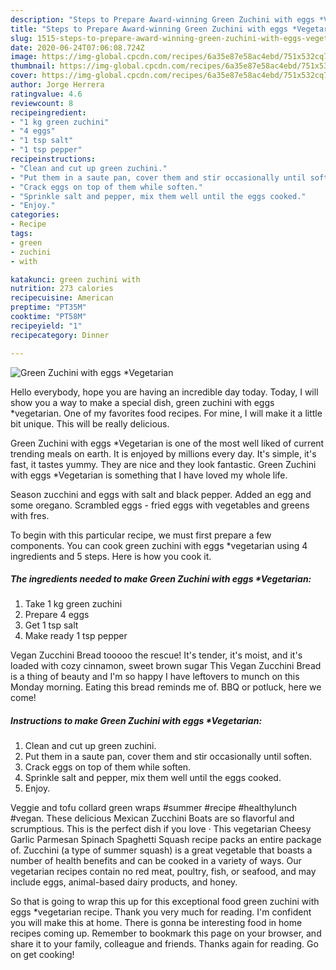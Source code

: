 ```yaml
---
description: "Steps to Prepare Award-winning Green Zuchini with eggs *Vegetarian"
title: "Steps to Prepare Award-winning Green Zuchini with eggs *Vegetarian"
slug: 1515-steps-to-prepare-award-winning-green-zuchini-with-eggs-vegetarian
date: 2020-06-24T07:06:08.724Z
image: https://img-global.cpcdn.com/recipes/6a35e87e58ac4ebd/751x532cq70/green-zuchini-with-eggs-vegetarian-recipe-main-photo.jpg
thumbnail: https://img-global.cpcdn.com/recipes/6a35e87e58ac4ebd/751x532cq70/green-zuchini-with-eggs-vegetarian-recipe-main-photo.jpg
cover: https://img-global.cpcdn.com/recipes/6a35e87e58ac4ebd/751x532cq70/green-zuchini-with-eggs-vegetarian-recipe-main-photo.jpg
author: Jorge Herrera
ratingvalue: 4.6
reviewcount: 8
recipeingredient:
- "1 kg green zuchini"
- "4 eggs"
- "1 tsp salt"
- "1 tsp pepper"
recipeinstructions:
- "Clean and cut up green zuchini."
- "Put them in a saute pan, cover them and stir occasionally until soften."
- "Crack eggs on top of them while soften."
- "Sprinkle salt and pepper, mix them well until the eggs cooked."
- "Enjoy."
categories:
- Recipe
tags:
- green
- zuchini
- with

katakunci: green zuchini with 
nutrition: 273 calories
recipecuisine: American
preptime: "PT35M"
cooktime: "PT58M"
recipeyield: "1"
recipecategory: Dinner

---
```



![Green Zuchini with eggs *Vegetarian](https://img-global.cpcdn.com/recipes/6a35e87e58ac4ebd/751x532cq70/green-zuchini-with-eggs-vegetarian-recipe-main-photo.jpg)

Hello everybody, hope you are having an incredible day today. Today, I will show you a way to make a special dish, green zuchini with eggs *vegetarian. One of my favorites food recipes. For mine, I will make it a little bit unique. This will be really delicious.

Green Zuchini with eggs *Vegetarian is one of the most well liked of current trending meals on earth. It is enjoyed by millions every day. It's simple, it's fast, it tastes yummy. They are nice and they look fantastic. Green Zuchini with eggs *Vegetarian is something that I have loved my whole life.

Season zucchini and eggs with salt and black pepper. Added an egg and some oregano. Scrambled eggs - fried eggs with vegetables and greens with fres.


To begin with this particular recipe, we must first prepare a few components. You can cook green zuchini with eggs *vegetarian using 4 ingredients and 5 steps. Here is how you cook it.

<!--inarticleads1-->

##### The ingredients needed to make Green Zuchini with eggs *Vegetarian:

1. Take 1 kg green zuchini
1. Prepare 4 eggs
1. Get 1 tsp salt
1. Make ready 1 tsp pepper


Vegan Zucchini Bread tooooo the rescue! It&#39;s tender, it&#39;s moist, and it&#39;s loaded with cozy cinnamon, sweet brown sugar This Vegan Zucchini Bread is a thing of beauty and I&#39;m so happy I have leftovers to munch on this Monday morning. Eating this bread reminds me of. BBQ or potluck, here we come! 

<!--inarticleads2-->

##### Instructions to make Green Zuchini with eggs *Vegetarian:

1. Clean and cut up green zuchini.
1. Put them in a saute pan, cover them and stir occasionally until soften.
1. Crack eggs on top of them while soften.
1. Sprinkle salt and pepper, mix them well until the eggs cooked.
1. Enjoy.


Veggie and tofu collard green wraps #summer #recipe #healthylunch #vegan. These delicious Mexican Zucchini Boats are so flavorful and scrumptious. This is the perfect dish if you love · This vegetarian Cheesy Garlic Parmesan Spinach Spaghetti Squash recipe packs an entire package of. Zucchini (a type of summer squash) is a great vegetable that boasts a number of health benefits and can be cooked in a variety of ways. Our vegetarian recipes contain no red meat, poultry, fish, or seafood, and may include eggs, animal-based dairy products, and honey. 

So that is going to wrap this up for this exceptional food green zuchini with eggs *vegetarian recipe. Thank you very much for reading. I'm confident you will make this at home. There is gonna be interesting food in home recipes coming up. Remember to bookmark this page on your browser, and share it to your family, colleague and friends. Thanks again for reading. Go on get cooking!
